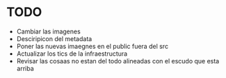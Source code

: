 # TODO

- Cambiar las imagenes
- Desciripicon del metadata
- Poner las nuevas imaegnes en el public fuera del src
- Actualizar los tics de la infraestructura 
- Revisar las cosaas no estan del todo alineadas con el escudo que esta arriba